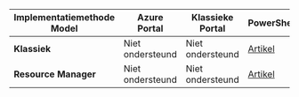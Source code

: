 | **Implementatiemethode Model** | **Azure Portal** | **Klassieke Portal** | **PowerShell** |
|---|---|---|---|
| **Klassiek** | Niet ondersteund | Niet ondersteund| [Artikel](../articles/vpn-gateway/vpn-gateway-about-forced-tunneling.md) | 
| **Resource Manager** | Niet ondersteund | Niet ondersteund | [Artikel](../articles/vpn-gateway/vpn-gateway-forced-tunneling-rm.md)  |